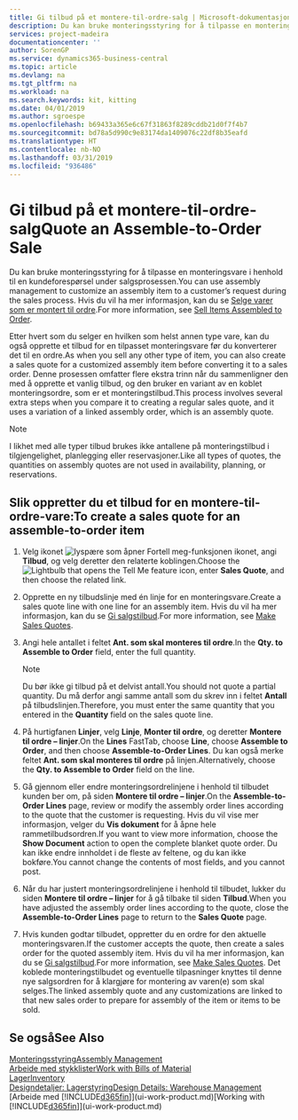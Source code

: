 ```yaml
---
title: Gi tilbud på et montere-til-ordre-salg | Microsoft-dokumentasjon
description: Du kan bruke monteringsstyring for å tilpasse en monteringsvare i henhold til en kundeforespørsel under salgsprosessen.
services: project-madeira
documentationcenter: ''
author: SorenGP
ms.service: dynamics365-business-central
ms.topic: article
ms.devlang: na
ms.tgt_pltfrm: na
ms.workload: na
ms.search.keywords: kit, kitting
ms.date: 04/01/2019
ms.author: sgroespe
ms.openlocfilehash: b69433a365e6c67f31863f8289cddb21d0f7f4b7
ms.sourcegitcommit: bd78a5d990c9e83174da1409076c22df8b35eafd
ms.translationtype: HT
ms.contentlocale: nb-NO
ms.lasthandoff: 03/31/2019
ms.locfileid: "936486"
---
```

# <a name="quote-an-assemble-to-order-sale"></a><span data-ttu-id="4af80-103">Gi tilbud på et montere-til-ordre-salg</span><span class="sxs-lookup"><span data-stu-id="4af80-103">Quote an Assemble-to-Order Sale</span></span>
<span data-ttu-id="4af80-104">Du kan bruke monteringsstyring for å tilpasse en monteringsvare i henhold til en kundeforespørsel under salgsprosessen.</span><span class="sxs-lookup"><span data-stu-id="4af80-104">You can use assembly management to customize an assembly item to a customer’s request during the sales process.</span></span> <span data-ttu-id="4af80-105">Hvis du vil ha mer informasjon, kan du se [Selge varer som er montert til ordre](assembly-how-to-sell-items-assembled-to-order.md).</span><span class="sxs-lookup"><span data-stu-id="4af80-105">For more information, see [Sell Items Assembled to Order](assembly-how-to-sell-items-assembled-to-order.md).</span></span>  

<span data-ttu-id="4af80-106">Etter hvert som du selger en hvilken som helst annen type vare, kan du også opprette et tilbud for en tilpasset monteringsvare før du konverterer det til en ordre.</span><span class="sxs-lookup"><span data-stu-id="4af80-106">As when you sell any other type of item, you can also create a sales quote for a customized assembly item before converting it to a sales order.</span></span> <span data-ttu-id="4af80-107">Denne prosessen omfatter flere ekstra trinn når du sammenligner den med å opprette et vanlig tilbud, og den bruker en variant av en koblet monteringsordre, som er et monteringstilbud.</span><span class="sxs-lookup"><span data-stu-id="4af80-107">This process involves several extra steps when you compare it to creating a regular sales quote, and it uses a variation of a linked assembly order, which is an assembly quote.</span></span>

> [!NOTE]  
>  <span data-ttu-id="4af80-108">I likhet med alle typer tilbud brukes ikke antallene på monteringstilbud i tilgjengelighet, planlegging eller reservasjoner.</span><span class="sxs-lookup"><span data-stu-id="4af80-108">Like all types of quotes, the quantities on assembly quotes are not used in availability, planning, or reservations.</span></span>  

## <a name="to-create-a-sales-quote-for-an-assemble-to-order-item"></a><span data-ttu-id="4af80-109">Slik oppretter du et tilbud for en montere-til-ordre-vare:</span><span class="sxs-lookup"><span data-stu-id="4af80-109">To create a sales quote for an assemble-to-order item</span></span>  
1.  <span data-ttu-id="4af80-110">Velg ikonet ![lyspære som åpner Fortell meg-funksjonen](media/ui-search/search_small.png "Fortell hva du vil gjøre") ikonet, angi **Tilbud**, og velg deretter den relaterte koblingen.</span><span class="sxs-lookup"><span data-stu-id="4af80-110">Choose the ![Lightbulb that opens the Tell Me feature](media/ui-search/search_small.png "Tell me what you want to do") icon, enter **Sales Quote**, and then choose the related link.</span></span>  
2.  <span data-ttu-id="4af80-111">Opprette en ny tilbudslinje med én linje for en monteringsvare.</span><span class="sxs-lookup"><span data-stu-id="4af80-111">Create a sales quote line with one line for an assembly item.</span></span> <span data-ttu-id="4af80-112">Hvis du vil ha mer informasjon, kan du se [Gi salgstilbud](sales-how-make-offers.md).</span><span class="sxs-lookup"><span data-stu-id="4af80-112">For more information, see [Make Sales Quotes](sales-how-make-offers.md).</span></span>  
3.  <span data-ttu-id="4af80-113">Angi hele antallet i feltet **Ant. som skal monteres til ordre**.</span><span class="sxs-lookup"><span data-stu-id="4af80-113">In the **Qty. to Assemble to Order** field, enter the full quantity.</span></span>

    > [!NOTE]  
    >  <span data-ttu-id="4af80-114">Du bør ikke gi tilbud på et delvist antall.</span><span class="sxs-lookup"><span data-stu-id="4af80-114">You should not quote a partial quantity.</span></span> <span data-ttu-id="4af80-115">Du må derfor angi samme antall som du skrev inn i feltet **Antall** på tilbudslinjen.</span><span class="sxs-lookup"><span data-stu-id="4af80-115">Therefore, you must enter the same quantity that you entered in the **Quantity** field on the sales quote line.</span></span>  

4.  <span data-ttu-id="4af80-116">På hurtigfanen **Linjer**, velg **Linje**, **Monter til ordre**, og deretter **Montere til ordre – linjer**.</span><span class="sxs-lookup"><span data-stu-id="4af80-116">On the **Lines** FastTab, choose **Line**, choose **Assemble to Order**, and then choose **Assemble-to-Order Lines**.</span></span> <span data-ttu-id="4af80-117">Du kan også merke feltet **Ant. som skal monteres til ordre** på linjen.</span><span class="sxs-lookup"><span data-stu-id="4af80-117">Alternatively, choose the **Qty. to Assemble to Order** field on the line.</span></span>  
5.  <span data-ttu-id="4af80-118">Gå gjennom eller endre monteringsordrelinjene i henhold til tilbudet kunden ber om, på siden **Montere til ordre – linjer**.</span><span class="sxs-lookup"><span data-stu-id="4af80-118">On the **Assemble-to-Order Lines** page, review or modify the assembly order lines according to the quote that the customer is requesting.</span></span> <span data-ttu-id="4af80-119">Hvis du vil vise mer informasjon, velger du **Vis dokument** for å åpne hele rammetilbudsordren.</span><span class="sxs-lookup"><span data-stu-id="4af80-119">If you want to view more information, choose the **Show Document** action to open the complete blanket quote order.</span></span> <span data-ttu-id="4af80-120">Du kan ikke endre innholdet i de fleste av feltene, og du kan ikke bokføre.</span><span class="sxs-lookup"><span data-stu-id="4af80-120">You cannot change the contents of most fields, and you cannot post.</span></span>  
6.  <span data-ttu-id="4af80-121">Når du har justert monteringsordrelinjene i henhold til tilbudet, lukker du siden **Montere til ordre – linjer** for å gå tilbake til siden **Tilbud**.</span><span class="sxs-lookup"><span data-stu-id="4af80-121">When you have adjusted the assembly order lines according to the quote, close the **Assemble-to-Order Lines** page to return to the **Sales Quote** page.</span></span>  
7.  <span data-ttu-id="4af80-122">Hvis kunden godtar tilbudet, oppretter du en ordre for den aktuelle monteringsvaren.</span><span class="sxs-lookup"><span data-stu-id="4af80-122">If the customer accepts the quote, then create a sales order for the quoted assembly item.</span></span> <span data-ttu-id="4af80-123">Hvis du vil ha mer informasjon, kan du se [Gi salgstilbud](sales-how-make-offers.md).</span><span class="sxs-lookup"><span data-stu-id="4af80-123">For more information, see [Make Sales Quotes](sales-how-make-offers.md).</span></span> <span data-ttu-id="4af80-124">Det koblede monteringstilbudet og eventuelle tilpasninger knyttes til denne nye salgsordren for å klargjøre for montering av varen(e) som skal selges.</span><span class="sxs-lookup"><span data-stu-id="4af80-124">The linked assembly quote and any customizations are linked to that new sales order to prepare for assembly of the item or items to be sold.</span></span>  

## <a name="see-also"></a><span data-ttu-id="4af80-125">Se også</span><span class="sxs-lookup"><span data-stu-id="4af80-125">See Also</span></span>  
[<span data-ttu-id="4af80-126">Monteringsstyring</span><span class="sxs-lookup"><span data-stu-id="4af80-126">Assembly Management</span></span>](assembly-assemble-items.md)  
[<span data-ttu-id="4af80-127">Arbeide med stykklister</span><span class="sxs-lookup"><span data-stu-id="4af80-127">Work with Bills of Material</span></span>](inventory-how-work-BOMs.md)  
[<span data-ttu-id="4af80-128">Lager</span><span class="sxs-lookup"><span data-stu-id="4af80-128">Inventory</span></span>](inventory-manage-inventory.md)  
[<span data-ttu-id="4af80-129">Designdetaljer: Lagerstyring</span><span class="sxs-lookup"><span data-stu-id="4af80-129">Design Details: Warehouse Management</span></span>](design-details-warehouse-management.md)  
<span data-ttu-id="4af80-130">[Arbeide med [!INCLUDE[d365fin](includes/d365fin_md.md)]](ui-work-product.md)</span><span class="sxs-lookup"><span data-stu-id="4af80-130">[Working with [!INCLUDE[d365fin](includes/d365fin_md.md)]](ui-work-product.md)</span></span>
